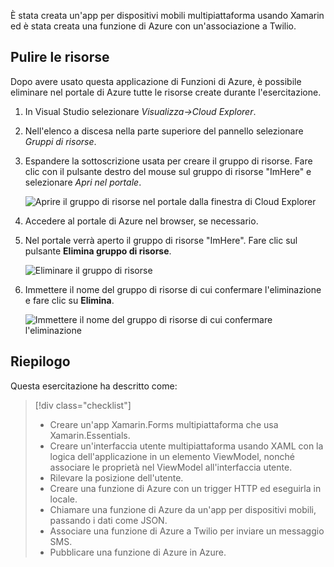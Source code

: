 È stata creata un'app per dispositivi mobili multipiattaforma usando Xamarin ed è stata creata una funzione di Azure con un'associazione a Twilio.

## <a name="clean-up-resources"></a>Pulire le risorse

Dopo avere usato questa applicazione di Funzioni di Azure, è possibile eliminare nel portale di Azure tutte le risorse create durante l'esercitazione.

1. In Visual Studio selezionare *Visualizza->Cloud Explorer*.

2. Nell'elenco a discesa nella parte superiore del pannello selezionare *Gruppi di risorse*.

3. Espandere la sottoscrizione usata per creare il gruppo di risorse. Fare clic con il pulsante destro del mouse sul gruppo di risorse "ImHere" e selezionare *Apri nel portale*.

    ![Aprire il gruppo di risorse nel portale dalla finestra di Cloud Explorer](../media-drafts/9-open-resource-group-in-portal.png)

4. Accedere al portale di Azure nel browser, se necessario.

5. Nel portale verrà aperto il gruppo di risorse "ImHere". Fare clic sul pulsante **Elimina gruppo di risorse**.

    ![Eliminare il gruppo di risorse](../media-drafts/9-delete-resource-group.png)

6. Immettere il nome del gruppo di risorse di cui confermare l'eliminazione e fare clic su **Elimina**.

    ![Immettere il nome del gruppo di risorse di cui confermare l'eliminazione](../media-drafts/9-confirm-delete-resource-group.png)

## <a name="summary"></a>Riepilogo

Questa esercitazione ha descritto come:
> [!div class="checklist"]
> * Creare un'app Xamarin.Forms multipiattaforma che usa Xamarin.Essentials.
> * Creare un'interfaccia utente multipiattaforma usando XAML con la logica dell'applicazione in un elemento ViewModel, nonché associare le proprietà nel ViewModel all'interfaccia utente.
> * Rilevare la posizione dell'utente.
> * Creare una funzione di Azure con un trigger HTTP ed eseguirla in locale.
> * Chiamare una funzione di Azure da un'app per dispositivi mobili, passando i dati come JSON.
> * Associare una funzione di Azure a Twilio per inviare un messaggio SMS.
> * Pubblicare una funzione di Azure in Azure.
